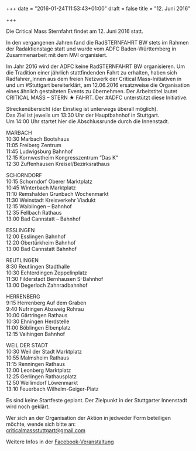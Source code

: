 +++
date = "2016-01-24T11:53:43+01:00"
draft = false
title = "12. Juni 2016"

+++

Die Critical Mass Sternfahrt findet am 12. Juni 2016 statt.

In den vergangenen Jahren fand die RadSTERNFAHRT BW stets im Rahmen der Radaktionstage statt und wurde vom ADFC Baden-Württemberg in Zusammenarbeit mit dem MVI organisiert.

Im Jahr 2016 wird der ADFC keine RadSTERNFAHRT BW organisieren. Um die Tradition einer jährlich stattfindenden Fahrt zu erhalten, haben sich Radfahrer_Innen aus dem freien Netzwerk der Critical Mass-Initiativen in und um #Stuttgart bereiterklärt, am 12.06.2016 ersatzweise die Organisation eines ähnlich gestalteten Events zu übernehmen. Der Arbeitstitel lautet CRITICAL MASS – STERN ★ FAHRT. Der #ADFC unterstützt diese Initiative.

Streckenübersicht (der Einstieg ist unterwegs überall möglich).</br>
Das Ziel ist jeweils um 13:30 Uhr der Hauptbahnhof in Stuttgart.</br>
Um 14:00 Uhr startet hier die Abschlussrunde durch die Innenstadt.

MARBACH</br>
10:30 Marbach Bootshaus</br>
11:05 Freiberg Zentrum</br>
11:45 Ludwigsburg Bahnhof</br>
12:15 Kornwestheim Kongresszentrum “Das K“</br>
12:30 Zuffenhausen Kreisel/Bezirksrathaus</br>

SCHORNDORF</br>
10:15 Schorndorf Oberer Marktplatz</br>
10:45 Winterbach Marktplatz</br>
11:10 Remshalden Grunbach Wochenmarkt</br>
11:30 Weinstadt Kreisverkehr Viadukt</br>
12:15 Waiblingen – Bahnhof</br>
12:35 Fellbach Rathaus</br>
13:00 Bad Cannstatt – Bahnhof

ESSLINGEN</br>
12:00 Esslingen Bahnhof</br>
12:20 Obertürkheim Bahnhof</br>
13:00 Bad Cannstatt Bahnhof

REUTLINGEN</br>
8:30 Reutlingen Stadthalle</br>
10:30 Echterdingen Zeppelinplatz</br>
11:30 Filderstadt Bernhausen S-Bahnhof</br>
13:00 Degerloch Zahnradbahnhof

HERRENBERG</br>
9:15 Herrenberg Auf dem Graben</br>
9:40 Nufringen Abzweig Rohrau</br>
10:00 Gärtringen Rathaus</br>
10:30 Ehningen Herdstelle</br>
11:00 Böblingen Elbenplatz</br>
12:15 Vaihingen Bahnhof

WEIL DER STADT</br>
10:30 Weil der Stadt Marktplatz</br>
10:55 Malmsheim Rathaus</br>
11:15 Renningen Rathaus</br>
12:00 Leonberg Marktplatz</br>
12:25 Gerlingen Rathausplatz</br>
12:50 Weilimdorf Löwenmarkt</br>
13:10 Feuerbach Wilhelm-Geiger-Platz

Es sind keine Startfeste geplant. Der Zielpunkt in der Stuttgarter Innenstadt wird noch geklärt.

Wer sich an der Organisation der Aktion in jedweder Form beteiligen möchte, wende sich bitte an:</br>
criticalmassstuttgart@gmail.com

Weitere Infos in der <a href="https://www.facebook.com/events/967518680001851/">Facebook-Veranstaltung</a>
